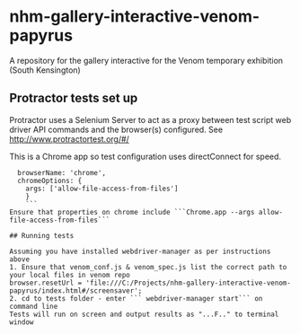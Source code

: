 # nhm-gallery-interactive-venom-papyrus

A repository for the gallery interactive for the Venom temporary exhibition (South Kensington)

## Protractor tests set up

Protractor uses a Selenium Server to act as a proxy between test script web driver API commands and the browser(s) configured.
See http://www.protractortest.org/#/

This is a Chrome app so test configuration uses directConnect for speed.

```capabilities: {
  browserName: 'chrome',
  chromeOptions: {
    args: ['allow-file-access-from-files']
    }
    ```
Ensure that properties on chrome include ```Chrome.app --args allow-file-access-from-files```

## Running tests

Assuming you have installed webdriver-manager as per instructions above
1. Ensure that venom_conf.js & venom_spec.js list the correct path to your local files in venom repo
browser.resetUrl = 'file:///C:/Projects/nhm-gallery-interactive-venom-papyrus/index.html#/screensaver';
2. cd to tests folder - enter ``` webdriver-manager start``` on command line
Tests will run on screen and output results as "...F.." to terminal window
